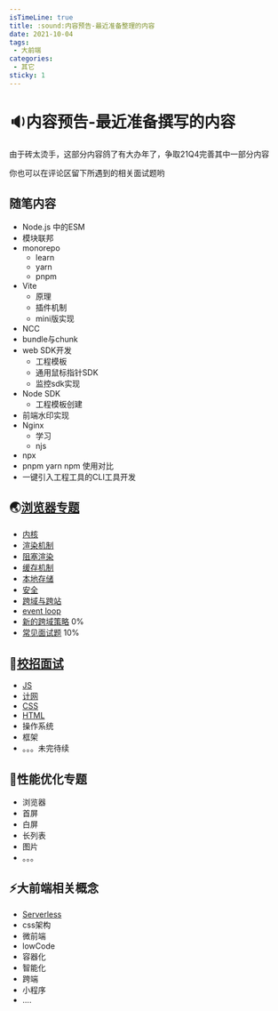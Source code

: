 ```yaml
---
isTimeLine: true
title: :sound:内容预告-最近准备整理的内容
date: 2021-10-04
tags:
 - 大前端
categories:
 - 其它
sticky: 1
---
```


# :sound:内容预告-最近准备撰写的内容

由于砖太烫手，这部分内容鸽了有大办年了，争取21Q4完善其中一部分内容

你也可以在评论区留下所遇到的相关面试题哟

## 随笔内容
* Node.js 中的ESM
* 模块联邦
* monorepo
  * learn
  * yarn
  * pnpm
* Vite
  * 原理
  * 插件机制
  * mini版实现
* NCC
* bundle与chunk
* web SDK开发
  * 工程模板
  * 通用鼠标指针SDK
  * 监控sdk实现
* Node SDK
  * 工程模板创建
* 前端水印实现
* Nginx
  * 学习
  * njs
* npx
* pnpm yarn npm 使用对比
* 一键引入工程工具的CLI工具开发

## :earth_asia:[浏览器专题](./../../../bigWeb/browser/README.md)
* [内核](./../../bigWeb/browser/core.md)
* [渲染机制](./../../bigWeb/browser/render.md)
* [阻塞渲染](./../../bigWeb/browser/block.md)
* [缓存机制](./../../bigWeb/browser/cache.md)
* [本地存储](./../../bigWeb/browser/storage.md)
* [安全](../../bigWeb/browser/safe.md)
* [跨域与跨站](../../bigWeb/browser/cors.md)
* [event loop](../../bigWeb/browser/eventloop.md)
* [新的跨域策略](../../bigweb/browser/newco.md) 0%
* [常见面试题](../../bigWeb/browser/problem.md) 10%

## :pencil:[校招面试](./../../../bigWeb/browser/README.md)
* [JS](../../offer/campus/javascript.md)
* [计网](../../offer/campus/internet.md)
* [CSS](../../offer/campus/css.md)
* [HTML](../../offer/campus/html.md)
* 操作系统
* 框架
* 。。。未完待续

## :rocket:性能优化专题
* 浏览器
* 首屏
* 白屏
* 长列表
* 图片
* 。。。

## :zap:大前端相关概念
* [Serverless](../../technology/theory/serverless.md)
* css架构
* 微前端
* lowCode
* 容器化
* 智能化
* 跨端
* 小程序
* ....

<comment/>
<tongji/>
